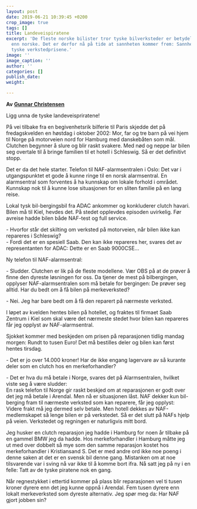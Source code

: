 ```yaml
---
layout: post
date: 2019-06-21 10:39:45 +0200
crop_image: true
tags: []
title: Landeveispiratene
excerpt: 'De fleste norske bilister tror tyske bilverksteder er betydelig billigere
  enn norske. Det er derfor nå på tide at sannheten kommer frem: Sannheten om de skyhøye,
  tyske verkstedprisene.'
image: ''
image_caption: ''
author: ''
categories: []
publish_date: 
weight: 

---
```

**Av** [**Gunnar Christensen**](http://helping.no/gunnar.htm)

Ligg unna de tyske landeveispriratene!

På vei tilbake fra en begivenhetsrik bilferie til Paris skjedde det på fredagskvelden en høstdag i oktober 2002: Mor, far og tre barn på vei hjem til Norge på motorveien nord for Hamburg med danskebåten som mål. Clutchen begynner å slure og blir raskt svakere. Med nød og neppe lar bilen seg overtale til å bringe familien til et hotell i Schleswig. Så er det definitivt stopp.

Det er da det hele starter. Telefon til NAF-alarmsentralen i Oslo: Det var i utgangspunktet et gode å kunne ringe til en norsk alarmsentral. En alarmsentral som forventes å ha kunnskap om lokale forhold i området. Kunnskap nok til å kunne lose situasjonen for en sliten familie på en lang reise.

Lokal tysk bil-bergingsbil fra ADAC ankommer og konkluderer clutch havari. Bilen må til Kiel, hevdes det. På stedet opplevdes episoden uvirkelig. Før avreise hadde bilen både NAF-test og full service.

\- Hvorfor står det skilting om verksted på motorveien, når bilen ikke kan repareres i Schleswig?  
\- Fordi det er en spesiell Saab. Den kan ikke repareres her, svares det av representanten for ADAC: Dette er en Saab 9000CSE...

Ny telefon til NAF-alarmsentral:

\- Sludder. Clutchen er lik på de fleste modellene. Vær OBS på at de prøver å finne den dyreste løsningen for oss. Da tjener de mest på bilbergingen, opplyser NAF-alarmsentralen som må betale for bergingen: De prøver seg alltid. Har du bedt om å få bilen på merkeverksted?

\- Nei. Jeg har bare bedt om å få den reparert på nærmeste verksted.

I løpet av kvelden hentes bilen på hotellet, og fraktes til firmaet Saab Zentrum i Kiel som skal være det nærmeste stedet hvor bilen kan repareres får jeg opplyst av NAF-alarmsentral.

Sjokket kommer med beskjeden om prisen på reparasjonen tidlig mandag morgen: Rundt to tusen Euro! Det må bestilles deler og bilen kan først hentes tirsdag.

\- Det er jo over 14.000 kroner! Har de ikke engang lagervare av så kurante deler som en clutch hos en merkeforhandler?

\- Det er hva du må betale i Norge, svares det på Alarmsentralen, hvilket viste seg å være sludder:  
En rask telefon til Norge gir raskt beskjed om at reparasjonen er godt over det jeg må betale i Arendal. Men nå er situasjonen låst. NAF dekker kun bil-berging fram til nærmeste verksted som kan reparere, får jeg opplyst: Videre frakt må jeg dermed selv betale. Men hotell dekkes av NAF-medlemskapet så lenge bilen er på verkstedet. Så er det slutt på NAFs hjelp på veien. Verkstedet og regningen er naturligvis mitt bord.

Jeg husker en clutch reparasjon jeg hadde i Hamburg for noen år tilbake på en gammel BMW jeg da hadde. Hos merkeforhandler i Hamburg måtte jeg ut med over dobbelt så mye som den samme reparasjon kostet hos merkeforhandler i Kristiansand S. Det er med andre ord ikke noe poeng i denne saken at det er en svensk bil denne gang. Mistanken om at noe tilsvarende var i sving nå var ikke til å komme bort ifra. Nå satt jeg på ny i en felle: Tatt av de tyske piratene nok en gang.

Når regnestykket i ettertid kommer på plass blir reparasjonen vel ti tusen kroner dyrere enn det jeg kunne oppnå i Arendal. Fem tusen dyrere enn lokalt merkeverksted som dyreste alternativ. Jeg spør meg da: Har NAF gjort jobben sin?